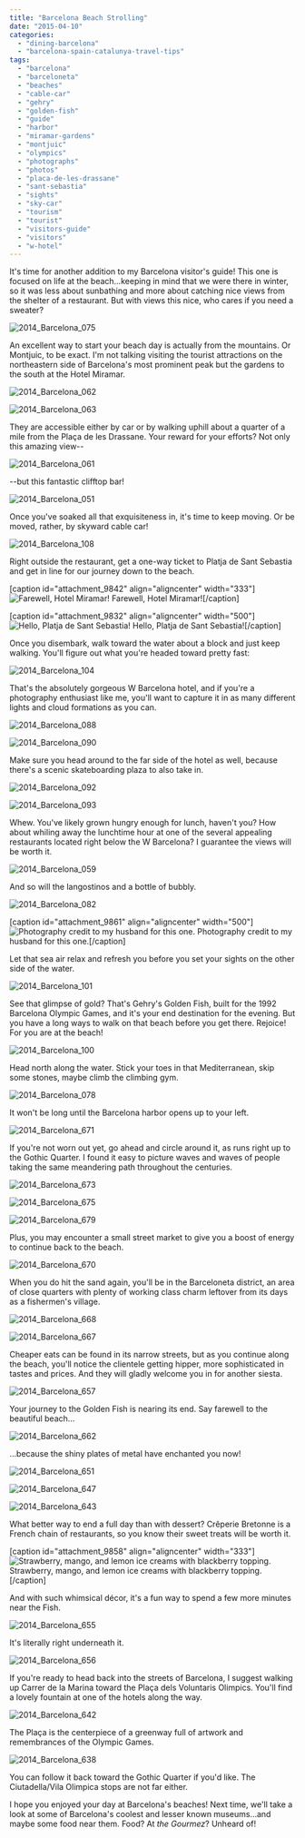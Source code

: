 ```yaml
---
title: "Barcelona Beach Strolling"
date: "2015-04-10"
categories: 
  - "dining-barcelona"
  - "barcelona-spain-catalunya-travel-tips"
tags: 
  - "barcelona"
  - "barceloneta"
  - "beaches"
  - "cable-car"
  - "gehry"
  - "golden-fish"
  - "guide"
  - "harbor"
  - "miramar-gardens"
  - "montjuic"
  - "olympics"
  - "photographs"
  - "photos"
  - "placa-de-les-drassane"
  - "sant-sebastia"
  - "sights"
  - "sky-car"
  - "tourism"
  - "tourist"
  - "visitors-guide"
  - "visitors"
  - "w-hotel"
---
```


It's time for another addition to my Barcelona visitor's guide! This one is focused on life at the beach…keeping in mind that we were there in winter, so it was less about sunbathing and more about catching nice views from the shelter of a restaurant. But with views this nice, who cares if you need a sweater?

![2014_Barcelona_075](http://www.rebeccagomezfarrell.com/wp-content/uploads/2015/04/2014_Barcelona_075-500x333.jpg)

An excellent way to start your beach day is actually from the mountains. Or Montjuic, to be exact. I'm not talking visiting the tourist attractions on the northeastern side of Barcelona's most prominent peak but the gardens to the south at the Hotel Miramar.

![2014_Barcelona_062](http://www.rebeccagomezfarrell.com/wp-content/uploads/2015/04/2014_Barcelona_062-500x343.jpg)

![2014_Barcelona_063](http://www.rebeccagomezfarrell.com/wp-content/uploads/2015/04/2014_Barcelona_063-500x333.jpg)

They are accessible either by car or by walking uphill about a quarter of a mile from the Plaça de les Drassane. Your reward for your efforts? Not only this amazing view--

![2014_Barcelona_061](http://www.rebeccagomezfarrell.com/wp-content/uploads/2015/04/2014_Barcelona_061-500x184.jpg)

\--but this fantastic clifftop bar!

![2014_Barcelona_051](http://www.rebeccagomezfarrell.com/wp-content/uploads/2015/04/2014_Barcelona_051-500x333.jpg)

Once you've soaked all that exquisiteness in, it's time to keep moving. Or be moved, rather, by skyward cable car!

![2014_Barcelona_108](http://www.rebeccagomezfarrell.com/wp-content/uploads/2015/04/2014_Barcelona_108-500x333.jpg)

Right outside the restaurant, get a one-way ticket to Platja de Sant Sebastia and get in line for our journey down to the beach.

\[caption id="attachment\_9842" align="aligncenter" width="333"\]![Farewell, Hotel Miramar!](http://www.rebeccagomezfarrell.com/wp-content/uploads/2015/04/2014_Barcelona_106-333x500.jpg) Farewell, Hotel Miramar!\[/caption\]

\[caption id="attachment\_9832" align="aligncenter" width="500"\]![Hello, Platja de Sant Sebastia!](http://www.rebeccagomezfarrell.com/wp-content/uploads/2015/04/2014_Barcelona_076-500x333.jpg) Hello, Platja de Sant Sebastia!\[/caption\]

Once you disembark, walk toward the water about a block and just keep walking. You'll figure out what you're headed toward pretty fast:

![2014_Barcelona_104](http://www.rebeccagomezfarrell.com/wp-content/uploads/2015/04/2014_Barcelona_104-500x333.jpg)

That's the absolutely gorgeous W Barcelona hotel, and if you're a photography enthusiast like me, you'll want to capture it in as many different lights and cloud formations as you can.

![2014_Barcelona_088](http://www.rebeccagomezfarrell.com/wp-content/uploads/2015/04/2014_Barcelona_088-500x392.jpg)

![2014_Barcelona_090](http://www.rebeccagomezfarrell.com/wp-content/uploads/2015/04/2014_Barcelona_090-500x333.jpg)

Make sure you head around to the far side of the hotel as well, because there's a scenic skateboarding plaza to also take in.

![2014_Barcelona_092](http://www.rebeccagomezfarrell.com/wp-content/uploads/2015/04/2014_Barcelona_092-369x500.jpg)

![2014_Barcelona_093](http://www.rebeccagomezfarrell.com/wp-content/uploads/2015/04/2014_Barcelona_093-500x333.jpg)

Whew. You've likely grown hungry enough for lunch, haven't you? How about whiling away the lunchtime hour at one of the several appealing restaurants located right below the W Barcelona? I guarantee the views will be worth it.

![2014_Barcelona_059](http://www.rebeccagomezfarrell.com/wp-content/uploads/2015/04/2014_Barcelona_059-500x154.jpg)

And so will the langostinos and a bottle of bubbly.

![2014_Barcelona_082](http://www.rebeccagomezfarrell.com/wp-content/uploads/2015/04/2014_Barcelona_082-500x235.jpg)

\[caption id="attachment\_9861" align="aligncenter" width="500"\]![Photography credit to my husband for this one.](http://www.rebeccagomezfarrell.com/wp-content/uploads/2015/04/becca-barcelona-500x309.jpg) Photography credit to my husband for this one.\[/caption\]

Let that sea air relax and refresh you before you set your sights on the other side of the water.

![2014_Barcelona_101](http://www.rebeccagomezfarrell.com/wp-content/uploads/2015/04/2014_Barcelona_1011-500x333.jpg)

See that glimpse of gold? That's Gehry's Golden Fish, built for the 1992 Barcelona Olympic Games, and it's your end destination for the evening. But you have a long ways to walk on that beach before you get there. Rejoice! For you are at the beach!

![2014_Barcelona_100](http://www.rebeccagomezfarrell.com/wp-content/uploads/2015/04/2014_Barcelona_100-500x333.jpg)

Head north along the water. Stick your toes in that Mediterranean, skip some stones, maybe climb the climbing gym.

![2014_Barcelona_078](http://www.rebeccagomezfarrell.com/wp-content/uploads/2015/04/2014_Barcelona_078-500x339.jpg)

It won't be long until the Barcelona harbor opens up to your left.

![2014_Barcelona_671](http://www.rebeccagomezfarrell.com/wp-content/uploads/2015/04/2014_Barcelona_671-500x135.jpg)

If you're not worn out yet, go ahead and circle around it, as runs right up to the Gothic Quarter. I found it easy to picture waves and waves of people taking the same meandering path throughout the centuries.

![2014_Barcelona_673](http://www.rebeccagomezfarrell.com/wp-content/uploads/2015/04/2014_Barcelona_673-500x377.jpg)

![2014_Barcelona_675](http://www.rebeccagomezfarrell.com/wp-content/uploads/2015/04/2014_Barcelona_675-500x434.jpg)

![2014_Barcelona_679](http://www.rebeccagomezfarrell.com/wp-content/uploads/2015/04/2014_Barcelona_679-500x333.jpg)

Plus, you may encounter a small street market to give you a boost of energy to continue back to the beach.

![2014_Barcelona_670](http://www.rebeccagomezfarrell.com/wp-content/uploads/2015/04/2014_Barcelona_670-500x333.jpg)

When you do hit the sand again, you'll be in the Barceloneta district, an area of close quarters with plenty of working class charm leftover from its days as a fishermen's village.

![2014_Barcelona_668](http://www.rebeccagomezfarrell.com/wp-content/uploads/2015/04/2014_Barcelona_668-333x500.jpg)

![2014_Barcelona_667](http://www.rebeccagomezfarrell.com/wp-content/uploads/2015/04/2014_Barcelona_667-500x333.jpg)

Cheaper eats can be found in its narrow streets, but as you continue along the beach, you'll notice the clientele getting hipper, more sophisticated in tastes and prices. And they will gladly welcome you in for another siesta.

![2014_Barcelona_657](http://www.rebeccagomezfarrell.com/wp-content/uploads/2015/04/2014_Barcelona_657-500x333.jpg)

Your journey to the Golden Fish is nearing its end. Say farewell to the beautiful beach...

![2014_Barcelona_662](http://www.rebeccagomezfarrell.com/wp-content/uploads/2015/04/2014_Barcelona_662-500x333.jpg)

…because the shiny plates of metal have enchanted you now!

![2014_Barcelona_651](http://www.rebeccagomezfarrell.com/wp-content/uploads/2015/04/2014_Barcelona_651-500x235.jpg)

![2014_Barcelona_647](http://www.rebeccagomezfarrell.com/wp-content/uploads/2015/04/2014_Barcelona_647-500x333.jpg)

![2014_Barcelona_643](http://www.rebeccagomezfarrell.com/wp-content/uploads/2015/04/2014_Barcelona_643-500x333.jpg)

What better way to end a full day than with dessert? Crêperie Bretonne is a French chain of restaurants, so you know their sweet treats will be worth it.

\[caption id="attachment\_9858" align="aligncenter" width="333"\]![Strawberry, mango, and lemon ice creams with blackberry topping.](http://www.rebeccagomezfarrell.com/wp-content/uploads/2015/04/2014_Barcelona_654-333x500.jpg) Strawberry, mango, and lemon ice creams with blackberry topping.\[/caption\]

And with such whimsical décor, it's a fun way to spend a few more minutes near the Fish.

![2014_Barcelona_655](http://www.rebeccagomezfarrell.com/wp-content/uploads/2015/04/2014_Barcelona_655-500x333.jpg)

It's literally right underneath it.

![2014_Barcelona_656](http://www.rebeccagomezfarrell.com/wp-content/uploads/2015/04/2014_Barcelona_656-333x500.jpg)

If you're ready to head back into the streets of Barcelona, I suggest walking up Carrer de la Marina toward the Plaça dels Voluntaris Olimpics. You'll find a lovely fountain at one of the hotels along the way.

![2014_Barcelona_642](http://www.rebeccagomezfarrell.com/wp-content/uploads/2015/04/2014_Barcelona_642-500x333.jpg)

The Plaça is the centerpiece of a greenway full of artwork and remembrances of the Olympic Games.

![2014_Barcelona_638](http://www.rebeccagomezfarrell.com/wp-content/uploads/2015/04/2014_Barcelona_638-333x500.jpg)

You can follow it back toward the Gothic Quarter if you'd like. The Ciutadella/Vila Olimpica stops are not far either.

I hope you enjoyed your day at Barcelona's beaches! Next time, we'll take a look at some of Barcelona's coolest and lesser known museums…and maybe some food near them. Food? At _the Gourmez_? Unheard of!
